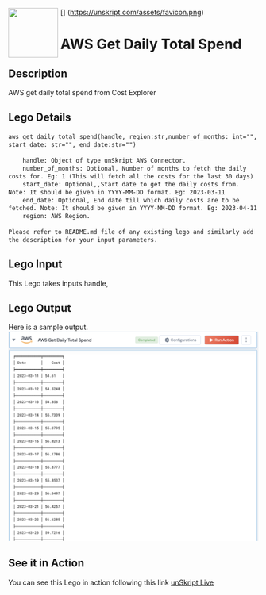 [<img align="left" src="https://unskript.com/assets/favicon.png" width="100" height="100" style="padding-right: 5px">]
(https://unskript.com/assets/favicon.png)
<h1>AWS Get Daily Total Spend</h1>

## Description
AWS get daily total spend from Cost Explorer

## Lego Details
	aws_get_daily_total_spend(handle, region:str,number_of_months: int="", start_date: str="", end_date:str="")

		handle: Object of type unSkript AWS Connector.
		number_of_months: Optional, Number of months to fetch the daily costs for. Eg: 1 (This will fetch all the costs for the last 30 days)
		start_date: Optional,,Start date to get the daily costs from. Note: It should be given in YYYY-MM-DD format. Eg: 2023-03-11
		end_date: Optional, End date till which daily costs are to be fetched. Note: It should be given in YYYY-MM-DD format. Eg: 2023-04-11
		region: AWS Region.

	Please refer to README.md file of any existing lego and similarly add the description for your input parameters.


## Lego Input
This Lego takes inputs handle,

## Lego Output
Here is a sample output.
<img src="./1.png">

## See it in Action

You can see this Lego in action following this link [unSkript Live](https://us.app.unskript.io)